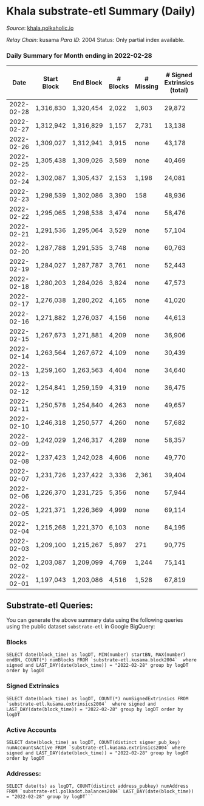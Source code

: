 # Khala substrate-etl Summary (Daily)

_Source_: [khala.polkaholic.io](https://khala.polkaholic.io)

*Relay Chain*: kusama
*Para ID*: 2004
Status: Only partial index available.


### Daily Summary for Month ending in 2022-02-28


| Date | Start Block | End Block | # Blocks | # Missing | # Signed Extrinsics (total) | # Active Accounts | # Addresses with Balances | # Events | # Transfers | # XCM Transfers In | # XCM Transfers Out |
| ---- | ----------- | --------- | -------- | --------- | --------------------------- | ----------------- | ------------------------- | -------- | ----------- | ------------------ | ------------------- |
| 2022-02-28 | 1,316,830 | 1,320,454 | 2,022 | 1,603 | 29,872 | 699 | 13,698 | 313,368 | 155 ($13,234.11) |   |   |
| 2022-02-27 | 1,312,942 | 1,316,829 | 1,157 | 2,731 | 13,138 | 762 | 13,696 | 136,963 | 106 ($1,357,589) |   |   |
| 2022-02-26 | 1,309,027 | 1,312,941 | 3,915 | none | 43,178 | 832 | 13,694 | 456,054 | 243 ($112,372) |   |   |
| 2022-02-25 | 1,305,438 | 1,309,026 | 3,589 | none | 40,469 | 871 | 13,691 | 429,961 | 282 ($121,849) |   |   |
| 2022-02-24 | 1,302,087 | 1,305,437 | 2,153 | 1,198 | 24,081 | 801 | 13,711 | 250,371 | 182 ($1,486,314) |   |   |
| 2022-02-23 | 1,298,539 | 1,302,086 | 3,390 | 158 | 48,936 | 850 | 13,715 | 533,791 | 264 ($266,286) |   |   |
| 2022-02-22 | 1,295,065 | 1,298,538 | 3,474 | none | 58,476 | 904 | 13,713 | 639,626 | 326 ($632,369) |   |   |
| 2022-02-21 | 1,291,536 | 1,295,064 | 3,529 | none | 57,104 | 878 | 13,709 | 613,128 | 410 ($504,966) |   |   |
| 2022-02-20 | 1,287,788 | 1,291,535 | 3,748 | none | 60,763 | 810 | 13,705 | 650,020 | 386 ($132,669) |   |   |
| 2022-02-19 | 1,284,027 | 1,287,787 | 3,761 | none | 52,443 | 769 | 13,695 | 552,840 | 340 ($88,692.62) |   |   |
| 2022-02-18 | 1,280,203 | 1,284,026 | 3,824 | none | 47,573 | 683 | 13,690 | 496,932 | 330 ($435,139) |   |   |
| 2022-02-17 | 1,276,038 | 1,280,202 | 4,165 | none | 41,020 | 686 | 13,686 | 427,558 | 300 ($121,031) |   |   |
| 2022-02-16 | 1,271,882 | 1,276,037 | 4,156 | none | 44,613 | 694 | 13,681 | 466,075 | 289 ($130,004) |   |   |
| 2022-02-15 | 1,267,673 | 1,271,881 | 4,209 | none | 36,906 | 843 | 13,679 | 389,543 | 318 ($413,423) |   |   |
| 2022-02-14 | 1,263,564 | 1,267,672 | 4,109 | none | 30,439 | 855 | 13,679 | 302,309 | 313 ($175,244) |   |   |
| 2022-02-13 | 1,259,160 | 1,263,563 | 4,404 | none | 34,640 | 729 | 13,668 | 345,480 | 328 ($149,656) |   |   |
| 2022-02-12 | 1,254,841 | 1,259,159 | 4,319 | none | 36,475 | 778 | 13,662 | 385,284 | 265 ($797,092) |   |   |
| 2022-02-11 | 1,250,578 | 1,254,840 | 4,263 | none | 49,657 | 824 | 13,661 | 519,903 | 285 ($519,693) |   |   |
| 2022-02-10 | 1,246,318 | 1,250,577 | 4,260 | none | 57,682 | 856 | 13,659 | 603,361 | 327 ($130,591) |   |   |
| 2022-02-09 | 1,242,029 | 1,246,317 | 4,289 | none | 58,357 | 763 | 13,652 | 607,555 | 288 ($1,102,698) |   |   |
| 2022-02-08 | 1,237,423 | 1,242,028 | 4,606 | none | 49,770 | 824 | 13,647 | 519,209 | 322 ($231,335) |   |   |
| 2022-02-07 | 1,231,726 | 1,237,422 | 3,336 | 2,361 | 39,404 | 727 | 13,680 | 411,294 | 251 ($517,263) |   |   |
| 2022-02-06 | 1,226,370 | 1,231,725 | 5,356 | none | 57,944 | 914 | 13,675 | 624,056 | 359 ($313,730) |   |   |
| 2022-02-05 | 1,221,371 | 1,226,369 | 4,999 | none | 69,114 | 1,008 | 13,672 | 728,477 | 290 ($35,116.27) |   |   |
| 2022-02-04 | 1,215,268 | 1,221,370 | 6,103 | none | 84,195 | 1,012 | 13,670 | 889,337 | 287 ($13,412.75) |   |   |
| 2022-02-03 | 1,209,100 | 1,215,267 | 5,897 | 271 | 90,775 | 1,050 | 13,667 | 968,641 | 246 ($1,383.14) |   |   |
| 2022-02-02 | 1,203,087 | 1,209,099 | 4,769 | 1,244 | 75,141 | 1,029 | 13,670 | 800,544 | 257 ($8,886.29) |   |   |
| 2022-02-01 | 1,197,043 | 1,203,086 | 4,516 | 1,528 | 67,819 | 1,031 | 13,670 | 722,760 | 194 ($30,354.84) |   |   |

## Substrate-etl Queries:
You can generate the above summary data using the following queries using the public dataset `substrate-etl` in Google BigQuery:


### Blocks
```
SELECT date(block_time) as logDT, MIN(number) startBN, MAX(number) endBN, COUNT(*) numBlocks FROM `substrate-etl.kusama.block2004`  where signed and LAST_DAY(date(block_time)) = "2022-02-28" group by logDT order by logDT
```


### Signed Extrinsics
```
SELECT date(block_time) as logDT, COUNT(*) numSignedExtrinsics FROM `substrate-etl.kusama.extrinsics2004`  where signed and LAST_DAY(date(block_time)) = "2022-02-28" group by logDT order by logDT
```


### Active Accounts
```
SELECT date(block_time) as logDT, COUNT(distinct signer_pub_key) numAccountsActive FROM `substrate-etl.kusama.extrinsics2004` where signed and LAST_DAY(date(block_time)) = "2022-02-28" group by logDT order by logDT
```


### Addresses:
```
SELECT date(ts) as logDT, COUNT(distinct address_pubkey) numAddress FROM `substrate-etl.polkadot.balances2004` LAST_DAY(date(block_time)) = "2022-02-28" group by logDT```

